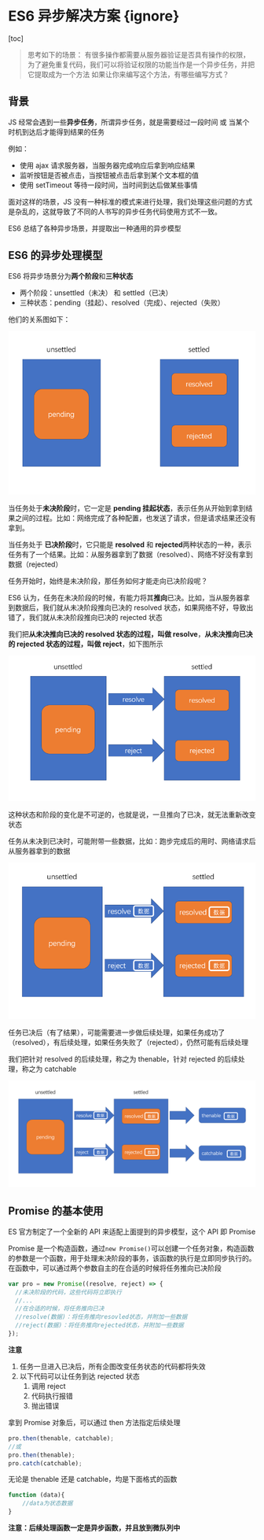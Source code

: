 # ES6 异步解决方案 {ignore}

[toc]

> 思考如下的场景：
> 有很多操作都需要从服务器验证是否具有操作的权限，为了避免重复代码，我们可以将验证权限的功能当作是一个异步任务，并把它提取成为一个方法
> 如果让你来编写这个方法，有哪些编写方式？

## 背景

JS 经常会遇到一些**异步任务**，所谓异步任务，就是需要经过一段时间 或 当某个时机到达后才能得到结果的任务

例如：

- 使用 ajax 请求服务器，当服务器完成响应后拿到响应结果
- 监听按钮是否被点击，当按钮被点击后拿到某个文本框的值
- 使用 setTimeout 等待一段时间，当时间到达后做某些事情

面对这样的场景，JS 没有一种标准的模式来进行处理，我们处理这些问题的方式是杂乱的，这就导致了不同的人书写的异步任务代码使用方式不一致。

ES6 总结了各种异步场景，并提取出一种通用的异步模型

## ES6 的异步处理模型

ES6 将异步场景分为**两个阶段**和**三种状态**

- 两个阶段：unsettled（未决） 和 settled（已决）
- 三种状态：pending（挂起）、resolved（完成）、rejected（失败）

他们的关系图如下：

![](assets/2019-12-25-15-30-33.png)

当任务处于**未决阶段**时，它一定是 **pending 挂起状态**，表示任务从开始到拿到结果之间的过程。比如：网络完成了各种配置，也发送了请求，但是请求结果还没有拿到。

当任务处于 **已决阶段**时，它只能是 **resolved** 和 **rejected**两种状态的一种，表示任务有了一个结果。比如：从服务器拿到了数据（resolved）、网络不好没有拿到数据（rejected）

任务开始时，始终是未决阶段，那任务如何才能走向已决阶段呢？

ES6 认为，任务在未决阶段的时候，有能力将其**推向**已决。比如，当从服务器拿到数据后，我们就从未决阶段推向已决的 resolved 状态，如果网络不好，导致出错了，我们就从未决阶段推向已决的 rejected 状态

我们把**从未决推向已决的 resolved 状态的过程，叫做 resolve**，**从未决推向已决的 rejected 状态的过程，叫做 reject**，如下图所示

![](assets/2019-12-25-15-40-43.png)

这种状态和阶段的变化是不可逆的，也就是说，一旦推向了已决，就无法重新改变状态

任务从未决到已决时，可能附带一些数据，比如：跑步完成后的用时、网络请求后从服务器拿到的数据

![](assets/2019-12-25-15-45-10.png)

任务已决后（有了结果），可能需要进一步做后续处理，如果任务成功了（resolved），有后续处理，如果任务失败了（rejected），仍然可能有后续处理

我们把针对 resolved 的后续处理，称之为 thenable，针对 rejected 的后续处理，称之为 catchable

![](assets/2019-12-25-15-48-58.png)

## Promise 的基本使用

ES 官方制定了一个全新的 API 来适配上面提到的异步模型，这个 API 即 Promise

Promise 是一个构造函数，通过`new Promise()`可以创建一个任务对象，构造函数的参数是一个函数，用于处理未决阶段的事务，该函数的执行是立即同步执行的。在函数中，可以通过两个参数自主的在合适的时候将任务推向已决阶段

```js
var pro = new Promise((resolve, reject) => {
  //未决阶段的代码，这些代码将立即执行
  //...
  //在合适的时候，将任务推向已决
  //resolve(数据)：将任务推向resovled状态，并附加一些数据
  //reject(数据)：将任务推向rejected状态，并附加一些数据
});
```

**注意**

1. 任务一旦进入已决后，所有企图改变任务状态的代码都将失效
2. 以下代码可以让任务到达 rejected 状态
   1. 调用 reject
   2. 代码执行报错
   3. 抛出错误

拿到 Promise 对象后，可以通过 then 方法指定后续处理

```js
pro.then(thenable, catchable);
//或
pro.then(thenable);
pro.catch(catchable);
```

无论是 thenable 还是 catchable，均是下面格式的函数

```js
function (data){
    //data为状态数据
}
```

**注意：后续处理函数一定是异步函数，并且放到微队列中**
